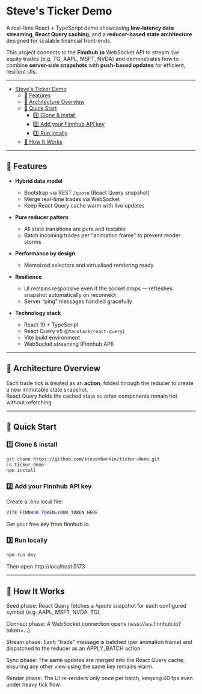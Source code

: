 # Steve's Ticker Demo

A real-time React + TypeScript demo showcasing **low-latency data streaming**, **React Query caching**, and a **reducer-based state architecture** designed for scalable financial front-ends.

This project connects to the **Finnhub.io** WebSocket API to stream live equity trades (e.g. TG, AAPL, MSFT, NVDA) and demonstrates how to combine **server-side snapshots** with **push-based updates** for efficient, resilient UIs.

---

- [Steve's Ticker Demo](#steves-ticker-demo)
  - [🚀 Features](#-features)
  - [🧱 Architecture Overview](#-architecture-overview)
  - [🧩 Quick Start](#-quick-start)
    - [1️⃣ Clone \& install](#1️⃣-clone--install)
    - [2️⃣ Add your Finnhub API key](#2️⃣-add-your-finnhub-api-key)
    - [3️⃣ Run locally](#3️⃣-run-locally)
  - [📡 How It Works](#-how-it-works)

---

## 🚀 Features

- **Hybrid data model**

  - Bootstrap via REST `/quote` (React Query snapshot)
  - Merge real-time trades via WebSocket
  - Keep React Query cache warm with live updates

- **Pure reducer pattern**

  - All state transitions are pure and testable
  - Batch incoming trades per "animation frame" to prevent render storms

- **Performance by design**

  - Memoized selectors and virtualised rendering ready

- **Resilience**

  - UI remains responsive even if the socket drops — refreshes snapshot automatically on reconnect
  - Server “ping” messages handled gracefully

- **Technology stack**
  - React 19 + TypeScript
  - React Query v5 (`@tanstack/react-query`)
  - Vite build environment
  - WebSocket streaming (Finnhub API)

---

## 🧱 Architecture Overview

Each trade tick is treated as an **action**, folded through the reducer to create a new immutable state snapshot.  
React Query holds the cached state so other components remain hot without refetching.

---

## 🧩 Quick Start

### 1️⃣ Clone & install

```bash
git clone https://github.com/stevenhankin/ticker-demo.git
cd ticker-demo
npm install
```

### 2️⃣ Add your Finnhub API key

Create a .env.local file:

```bash
VITE_FINNHUB_TOKEN=YOUR_TOKEN_HERE
```

Get your free key from finnhub.io.

### 3️⃣ Run locally

```bash
npm run dev
```

Then open http://localhost:5173

---

## 📡 How It Works

Seed phase: React Query fetches a /quote snapshot for each configured symbol (e.g. AAPL, MSFT, NVDA, TG).

Connect phase: A WebSocket connection opens (wss://ws.finnhub.io?token=…).

Stream phase: Each "trade" message is batched (per animation frame) and dispatched to the reducer as an APPLY_BATCH action.

Sync phase: The same updates are merged into the React Query cache, ensuring any other view using the same key remains warm.

Render phase: The UI re-renders only once per batch, keeping 60 fps even under heavy tick flow.
